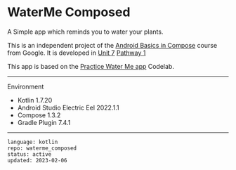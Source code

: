 # WaterMe Composed

A Simple app which reminds you to water your plants.

This is an independent project of the [Android Basics in Compose] course from Google. It is developed in [Unit 7] [Pathway 1]

This app is based on the [Practice Water Me app] Codelab.

[Android Basics in Compose]: https://developer.android.com/courses/android-basics-compose/course
[Unit 7]: https://developer.android.com/courses/android-basics-compose/unit-7
[Pathway 1]: https://developer.android.com/courses/pathways/android-basics-compose-unit-7-pathway-1
[Practice Water Me app]: https://developer.android.com/codelabs/basic-android-kotlin-compose-workmanager

---

Environment

- Kotlin 1.7.20
- Android Studio Electric Eel 2022.1.1
- Compose 1.3.2
- Gradle Plugin 7.4.1

---

```
language: kotlin
repo: waterme_composed
status: active
updated: 2023-02-06
```